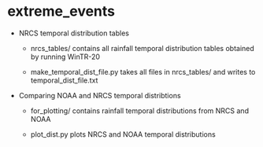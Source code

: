 # extreme_events

- NRCS temporal distribution tables
    - nrcs_tables/ contains all rainfall temporal distribution tables obtained by running WinTR-20

    - make_temporal_dist_file.py takes all files in nrcs_tables/ and writes to temporal_dist_file.txt

- Comparing NOAA and NRCS temporal distribtions
    - for_plotting/ contains rainfall temporal distributions from NRCS and NOAA

    - plot_dist.py plots NRCS and NOAA temporal distributions

